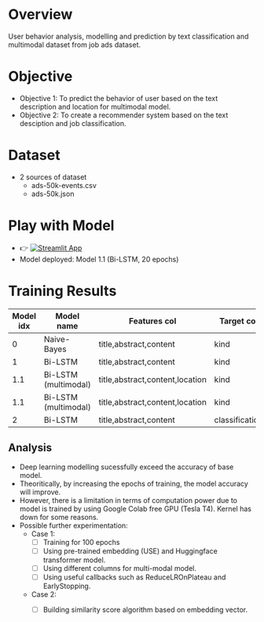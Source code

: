 # Overview
User behavior analysis, modelling and prediction by text classification and multimodal dataset from job ads dataset.

# Objective
- Objective 1: To predict the behavior of user based on the text description and location for multimodal model.
- Objective 2: To create a recommender system based on the text desciption and job classification.

# Dataset
- 2 sources of dataset
    - ads-50k-events.csv
    - ads-50k.json

# Play with Model
- 👉 [![Streamlit App](https://static.streamlit.io/badges/streamlit_badge_black_white.svg)](https://behaviorpredictionjobads.streamlit.app/)
- Model deployed: Model 1.1 (Bi-LSTM, 20 epochs)

# Training Results
|Model idx|Model name|Features col|Target col|Epochs|Accuracy (%)|
|---|---|---|---|---|---|
|  0|Naive-Bayes|title,abstract,content|kind|-|56.39   |
|  1|Bi-LSTM|title,abstract,content   |kind   |10   |56.88   |
|1.1|Bi-LSTM (multimodal)|title,abstract,content,location|kind|10   |57.39|
|1.1|Bi-LSTM (multimodal)|title,abstract,content,location|kind|20   |57.81|
|2|Bi-LSTM|title,abstract,content   |classification|10|8.50   |

## Analysis

- Deep learning modelling sucessfully exceed the accuracy of base model.
- Theoritically, by increasing the epochs of training, the model accuracy will improve.
- However, there is a limitation in terms of computation power due to model is trained by using Google Colab free GPU (Tesla T4). Kernel has down for some reasons.
- Possible further experimentation:
    - Case 1:
        - [ ] Training for 100 epochs
        - [ ] Using pre-trained embedding (USE) and Huggingface transformer model.
        - [ ] Using different columns for multi-modal model.
        - [ ] Using useful callbacks such as ReduceLROnPlateau and EarlyStopping.
    - Case 2:
        - [ ] Building similarity score algorithm based on embedding vector.


